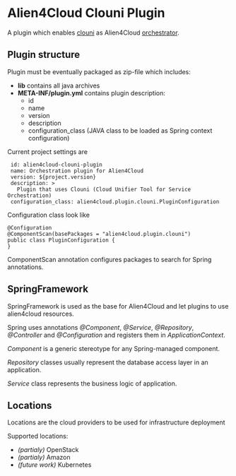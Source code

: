 # Alien4Cloud Clouni Plugin

A plugin which enables [clouni](https://github.com/ispras/tosca-tool) as Alien4Cloud [orchestrator](https://alien4cloud.github.io/#/documentation/2.0.0/orchestrators/orchestrators.html).

## Plugin structure

Plugin must be eventually packaged as zip-file which includes:
* **lib** contains all java archives
* **META-INF/plugin.yml** contains plugin description:
    * id
    * name
    * version
    * description
    * configuration_class (JAVA class to be loaded as Spring context configuration)

Current project settings are

~~~
 id: alien4cloud-clouni-plugin
 name: Orchestration plugin for Alien4Cloud
 version: ${project.version}
 description: >
   Plugin that uses Clouni (Cloud Unifier Tool for Service Orchestration)
 configuration_class: alien4cloud.plugin.clouni.PluginConfiguration
~~~

Configuration class look like

~~~
@Configuration
@ComponentScan(basePackages = "alien4cloud.plugin.clouni")
public class PluginConfiguration {
}
~~~

ComponentScan annotation configures packages to search for Spring annotations.

## SpringFramework

SpringFramework is used as the base for Alien4Cloud and let plugins to use alien4cloud resources.

Spring uses annotations _@Component_, _@Service_, _@Repository_, _@Controller_ and _@Configuration_ and registers them in _ApplicationContext_.

_Component_ is a generic stereotype for any Spring-managed component.

_Repository_ classes usually represent the database access layer in an application.

_Service_ class represents the business logic of application.

## Locations

Locations are the cloud providers to be used for infrastructure deployment

Supported locations: 

* _(partialy)_ OpenStack
* _(partialy)_ Amazon 
* _(future work)_ Kubernetes 

